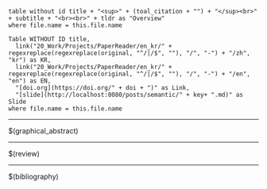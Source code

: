 
```dataview
table without id title + "<sup>" + (toal_citation + "") + "</sup><br>" + subtitle + "<br><br>" + tldr as "Overview"
where file.name = this.file.name
```

```dataview
Table WITHOUT ID title,
  link("20_Work/Projects/PaperReader/en_kr/" + regexreplace(regexreplace(original, "^/|/$", ""), "/", "-") + "/zh", "kr") as KR,
  link("20_Work/Projects/PaperReader/en_kr/" + regexreplace(regexreplace(original, "^/|/$", ""), "/", "-") + "/en", "en") as EN,
  "[doi.org](https://doi.org/" + doi + ")" as Link,
  "[slide](http://localhost:8080/posts/semantic/" + key+ ".md)" as Slide
where file.name = this.file.name
```

-------

<!-- graphical abstract -->

$(graphical_abstract)

<!-- graphical abstract -->

-------

<!-- review -->

$(review)

<!-- review -->

-------

<!-- bibliography -->

$(bibliography)

<!-- bibliography -->


